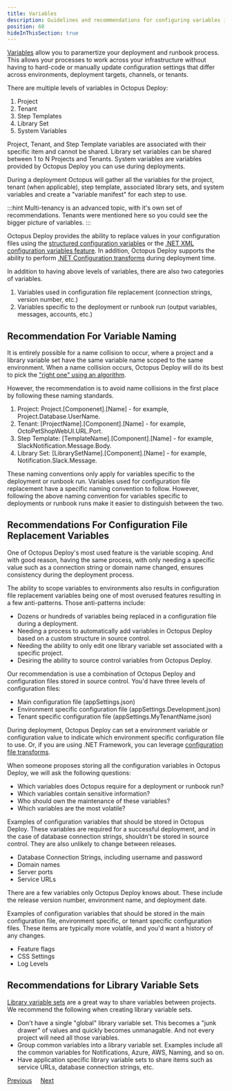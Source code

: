 ```yaml
---
title: Variables
description: Guidelines and recommendations for configuring variables in Octopus Deploy.
position: 60
hideInThisSection: true
---
```


[Variables](/docs/projects/variables/index.md) allow you to paramertize your deployment and runbook process.  This allows your processes to work across your infrastructure without having to hard-code or manually update configuration settings that differ across environments, deployment targets, channels, or tenants.

There are multiple levels of variables in Octopus Deploy:

1. Project 
2. Tenant 
3. Step Templates
4. Library Set
5. System Variables

Project, Tenant, and Step Template variables are associated with their specific item and cannot be shared.  Library set variables can be shared between 1 to N Projects and Tenants.  System variables are variables provided by Octopus Deploy you can use during deployments.

During a deployment Octopus will gather all the variables for the project, tenant (when applicable), step template, associated library sets, and system variables and create a "variable manifest" for each step to use.

:::hint
Multi-tenancy is an advanced topic, with it's own set of recommendations.  Tenants were mentioned here so you could see the bigger picture of variables.
:::

Octopus Deploy provides the ability to replace values in your configuration files using the [structured configuration variables](/docs/projects/steps/configuration-features/structured-configuration-variables-feature.md) or the [.NET XML configuration variables feature](/docs/projects/steps/configuration-features/xml-configuration-variables-feature.md).  In addition, Octopus Deploy supports the ability to perform [.NET Configuration transforms](/docs/projects/steps/configuration-features/configuration-transforms.md) during deployment time.

In addition to having above levels of variables, there are also two categories of variables.

1. Variables used in configuration file replacement (connection strings, version number, etc.)
2. Variables specific to the deployment or runbook run (output variables, messages, accounts, etc.)

## Recommendation For Variable Naming

It is entirely possible for a name collision to occur, where a project and a library variable set have the same variable name scoped to the same environment.  When a name collision occurs, Octopus Deploy will do its best to pick the ["right one" using an algorithm](//docs/projects/variables/index.md#Scopingvariables-Scopespecificity).

However, the recommendation is to avoid name collisions in the first place by following these naming standards.

1. Project: Project.[Componenet].[Name] - for example, Project.Database.UserName.
2. Tenant: [ProjectName].[Component].[Name] - for example, OctoPetShopWebUI.URL.Port.
3. Step Template: [TemplateName].[Component].[Name] - for example, SlackNotification.Message.Body.
4. Library Set: [LibrarySetName].[Component].[Name] - for example, Notification.Slack.Message.

These naming conventions only apply for variables specific to the deployment or runbook run.  Variables used for configuration file replacement have a specific naming convention to follow.  However, following the above naming convention for variables specific to deployments or runbook runs make it easier to distinguish between the two.

## Recommendations For Configuration File Replacement Variables

One of Octopus Deploy's most used feature is the variable scoping.  And with good reason, having the same process, with only needing a specific value such as a connection string or domain name changed, ensures consistency during the deployment process.  

The ability to scope variables to environments also results in configuration file replacement variables being one of most overused features resulting in a few anti-patterns.  Those anti-patterns include:

- Dozens or hundreds of variables being replaced in a configuration file during a deployment.
- Needing a process to automatically add variables in Octopus Deploy based on a custom structure in source control.
- Needing the ability to only edit one library variable set associated with a specific project.
- Desiring the ability to source control variables from Octopus Deploy.

Our recommendation is use a combination of Octopus Deploy and configuration files stored in source control.  You'd have three levels of configuration files:

- Main configuration file (appSettings.json)
- Environment specific configuration file (appSettings.Development.json)
- Tenant specific configuration file (appSettings.MyTenantName.json)

During deployment, Octopus Deploy can set a environment variable or configuration value to indicate which environment specific configuration file to use.  Or, if you are using .NET Framework, you can leverage [configuration file transforms](/docs/projects/steps/configuration-features/configuration-transforms.md).

When someone proposes storing all the configuration variables in Octopus Deploy, we will ask the following questions:
- Which variables does Octopus require for a deployment or runbook run?
- Which variables contain sensitive information?
- Who should own the maintenance of these variables?
- Which variables are the most volatile?

Examples of configuration variables that should be stored in Octopus Deploy.  These variables are required for a successful deployment, and in the case of database connection strings, shouldn't be stored in source control.  They are also unlikely to change between releases.
- Database Connection Strings, including username and password
- Domain names
- Server ports
- Service URLs

There are a few variables only Octopus Deploy knows about.  These include the release version number, environment name, and deployment date.  

Examples of configuration variables that should be stored in the main configuration file, environment specific, or tenant specific configuration files.  These items are typically more volatile, and you'd want a history of any changes.
- Feature flags
- CSS Settings
- Log Levels

## Recommendations for Library Variable Sets

[Library variable sets](/docs/projects/variables/library-variable-sets.md) are a great way to share variables between projects.  We recommend the following when creating library variable sets.

- Don't have a single "global" library variable set.  This becomes a "junk drawer" of values and quickly becomes unmanagable.  And not every project will need all those variables.
- Group common variables into a library variable set.  Examples include all the common variables for Notifications, Azure, AWS, Naming, and so on.
- Have application specific library variable sets to share items such as service URLs, database connection strings, etc.

<span><a class="btn btn-outline-dark" href="/docs/getting-started/best-practices/project-and-project-groups">Previous</a></span>&nbsp;&nbsp;&nbsp;&nbsp;&nbsp;<span><a class="btn btn-success" href="/docs/getting-started/best-practices/step-templates-and-script-modules">Next</a></span>